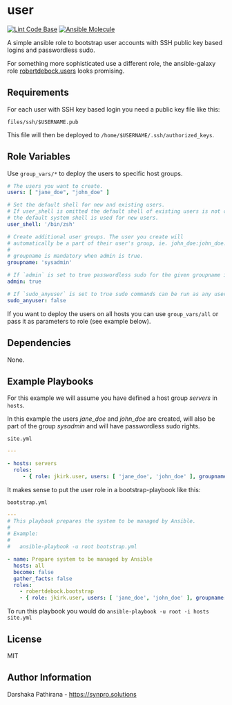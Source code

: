 user
====

[![Lint Code Base](https://github.com/jkirk/ansible-role-user/actions/workflows/linter.yml/badge.svg)](https://github.com/jkirk/ansible-role-user/actions/workflows/linter.yml)
[![Ansible Molecule](https://github.com/jkirk/ansible-role-user/actions/workflows/molecule.yml/badge.svg)](https://github.com/jkirk/ansible-role-user/actions/workflows/molecule.yml)

A simple ansible role to bootstrap user accounts with SSH public key based logins and passwordless sudo.

For something more sophisticated use a different role, the ansible-galaxy role [robertdebock.users](https://galaxy.ansible.com/robertdebock/users) looks promising.

Requirements
------------

For each user with SSH key based login you need a public key file like this:

`files/ssh/$USERNAME.pub`

This file will then be deployed to `/home/$USERNAME/.ssh/authorized_keys`.

Role Variables
--------------

Use `group_vars/*` to deploy the users to specific host groups.

```yaml
# The users you want to create.
users: [ "jane_doe", "john_doe" ]

# Set the default shell for new and existing users.
# If user_shell is omitted the default shell of existing users is not changed and
# the default system shell is used for new users.
user_shell: '/bin/zsh'

# Create additional user groups. The user you create will
# automatically be a part of their user's group, ie. john_doe:john_doe.
#
# groupname is mandatory when admin is true.
groupname: 'sysadmin'

# If `admin` is set to true passwordless sudo for the given groupname is set up
admin: true

# If `sudo_anyuser` is set to true sudo commands can be run as any user (via sudo -u)
sudo_anyuser: false
```

If you want to deploy the users on all hosts you can use `group_vars/all` or pass it as parameters to role (see example below).

Dependencies
------------

None.

Example Playbooks
-----------------

For this example we will assume you have defined a host group *servers* in `hosts`.

In this example the users *jane_doe* and *john_doe* are created, will also be part of the group *sysadmin* and will have passwordless sudo rights.

`site.yml`

```yaml
---

- hosts: servers
  roles:
     - { role: jkirk.user, users: [ 'jane_doe', 'john_doe' ], groupname: 'sysadmin', admin: true }
```

It makes sense to put the user role in a bootstrap-playbook like this:

`bootstrap.yml`

```yaml
---
# This playbook prepares the system to be managed by Ansible.
#
# Example:
#
#   ansible-playbook -u root bootstrap.yml

- name: Prepare system to be managed by Ansible
  hosts: all
  become: false
  gather_facts: false
  roles:
    - robertdebock.bootstrap
    - { role: jkirk.user, users: [ 'jane_doe', 'john_doe' ], groupname: 'sysadmin', admin: True }
```

To run this playbook you would do `ansible-playbook -u root -i hosts site.yml`

License
-------

MIT

Author Information
------------------

Darshaka Pathirana - <https://synpro.solutions>
